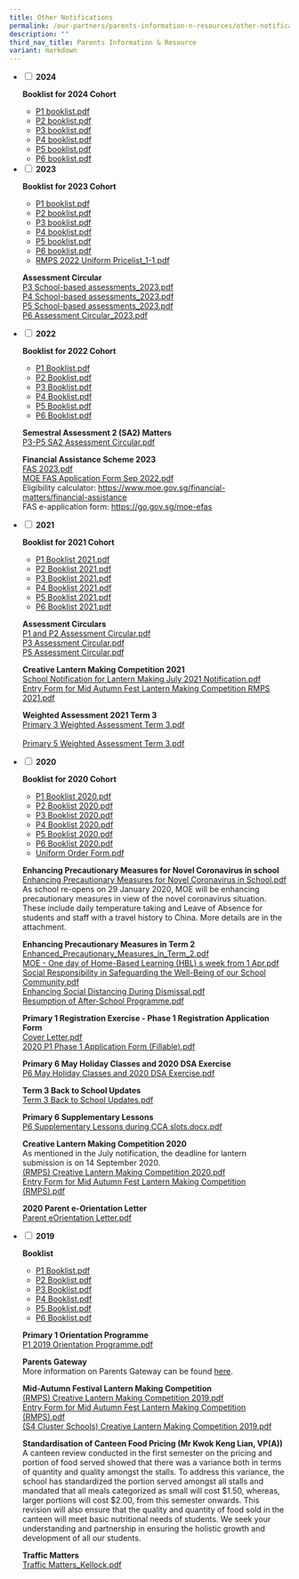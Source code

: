 ```yaml
---
title: Other Notifications
permalink: /our-partners/parents-information-n-resources/other-notifications/
description: ""
third_nav_title: Parents Information & Resource
variant: markdown
---
```

<ul class="jekyllcodex_accordion">
<li><input id="accordion1" type="checkbox"> <label for="accordion1"><strong>2024</strong></label>
<div>
<p><strong>Booklist for 2024 Cohort</strong></p>
<ul>
<li><a target="_blank" href="/files/Booklist/2024/p1%20booklist%202024.pdf">P1 booklist.pdf</a></li>
<li><a target="_blank" href="/files/Booklist/2024/p2%20booklist%202024.pdf">P2 booklist.pdf</a></li>
<li><a target="_blank" href="/files/Booklist/2024/p3%20booklist%202024.pdf">P3 booklist.pdf</a></li>
<li><a target="_blank" href="/files/Booklist/2024/p4%20booklist%202024.pdf">P4 booklist.pdf</a></li>
<li><a target="_blank" href="/files/Booklist/2024/p5%20booklist%202024.pdf">P5 booklist.pdf</a></li>
<li><a target="_blank" href="/files/Booklist/2024/p6%20booklist%202024.pdf">P6 booklist.pdf</a></li>
</ul>
</div>
</li>
<li><input id="accordion2" type="checkbox"> <label for="accordion2"><strong>2023</strong></label>
<div>
<p><strong>Booklist for 2023 Cohort</strong></p>
<ul>
<li><a href="/files/P1%20booklist.pdf">P1 booklist.pdf</a></li>
<li><a href="/files/P2%20booklist.pdf">P2 booklist.pdf</a></li>
<li><a href="/files/P3%20booklist.pdf">P3 booklist.pdf</a></li>
<li><a href="/files/P4%20booklist.pdf">P4 booklist.pdf</a></li>
<li><a href="/files/P5%20booklist.pdf">P5 booklist.pdf</a></li>
<li><a href="/files/P6%20booklist.pdf">P6 booklist.pdf</a></li>
<li><a href="/files/RMPS%202022%20Uniform%20Pricelist_1-1.pdf">RMPS 2022 Uniform Pricelist_1-1.pdf</a></li>
</ul>
<p><strong>Assessment Circular<br></strong><a href="/files/P3%20School-based%20assessments_2023.pdf">P3 School-based assessments_2023.pdf</a><br><a href="/files/P4%20School-based%20assessments_2023.pdf">P4 School-based assessments_2023.pdf</a><br><a href="/files/P5%20School-based%20assessments_2023.pdf">P5 School-based assessments_2023.pdf</a><br><a href="/files/P6%20Assessment%20Circular_2023.pdf">P6 Assessment Circular_2023.pdf</a></p>
</div>
</li>
<li><input id="accordion3" type="checkbox"> <label for="accordion3"><strong>2022</strong></label>
<div>
<p><strong>Booklist for 2022 Cohort</strong></p>
<ul>
<li><a href="/files/P1%20Booklist%20(1).pdf">P1 Booklist.pdf</a></li>
<li><a href="/files/P2%20Booklist%20(1).pdf">P2 Booklist.pdf</a></li>
<li><a href="/files/P3%20Booklist%20(1).pdf">P3 Booklist.pdf</a></li>
<li><a href="/files/P4%20Booklist%20(1).pdf">P4 Booklist.pdf</a></li>
<li><a href="/files/P5%20Booklist%20(1).pdf">P5 Booklist.pdf</a></li>
<li><a href="/files/P6%20Booklist%20(1).pdf">P6 Booklist.pdf</a></li>
</ul>
<p><strong>Semestral Assessment 2 (SA2) Matters<br></strong><a href="/files/P3-P5%20SA2%20Assessment%20Circular.pdf">P3-P5 SA2 Assessment Circular.pdf</a></p>
<p><strong>Financial Assistance Scheme 2023<br></strong><a href="/files/FAS%202023.pdf">FAS 2023.pdf</a><br><a href="/files/MOE%20FAS%20Application%20Form%20Sep%202022.pdf">MOE FAS Application Form Sep 2022.pdf</a><br>Eligibility calculator:&nbsp;<a href="https://www.moe.gov.sg/financial-matters/financial-assistance">https://www.moe.gov.sg/financial-matters/financial-assistance</a><br>FAS e-application form:&nbsp;<a href="https://go.gov.sg/moe-efas">https://go.gov.sg/moe-efas</a></p>
</div>
</li>
<li><input id="accordion4" type="checkbox"> <label for="accordion4"><strong>2021</strong></label>
<div>
<p><strong>Booklist for 2021 Cohort</strong></p>
<ul>
<li><a href="/files/P1%20Booklist%202021.pdf">P1 Booklist 2021.pdf</a></li>
<li><a href="/files/P2%20Booklist%202021.pdf">P2 Booklist 2021.pdf</a></li>
<li><a href="/files/P3%20Booklist%202021.pdf">P3 Booklist 2021.pdf</a></li>
<li><a href="/files/P4%20Booklist%202021.pdf">P4 Booklist 2021.pdf</a></li>
<li><a href="/files/P5%20Booklist%202021.pdf">P5 Booklist 2021.pdf</a></li>
<li><a href="/files/P6%20Booklist%202021.pdf">P6 Booklist 2021.pdf</a></li>
</ul>
<p><strong>Assessment Circulars<br></strong><a href="/files/P1%20and%20P2%20Assessment%20Circular.pdf">P1 and P2 Assessment Circular.pdf</a>&nbsp;<br><a href="/files/P3%20Assessment%20Circular.pdf">P3 Assessment Circular.pdf</a>&nbsp;<br><a href="/files/P5%20Assessment%20Circular.pdf">P5 Assessment Circular.pdf</a></p>
<p><strong>Creative Lantern Making Competition 2021<br></strong><a href="/files/School%20Notification%20for%20Lantern%20Making%20July%202021%20Notification.pdf">School Notification for Lantern Making July 2021 Notification.pdf</a><br><a href="/files/Entry%20Form%20for%20Mid%20Autumn%20Fest%20Lantern%20Making%20Competition%20RMPS%202021.pdf">Entry Form for Mid Autumn Fest Lantern Making Competition RMPS 2021.pdf</a></p>
<p><strong>Weighted Assessment 2021 Term 3<br></strong><a href="/files/Primary%203%20Weighted%20Assessment%20Term%203.pdf">Primary 3 Weighted Assessment Term 3.pdf</a><br><br><a href="/files/Primary%205%20Weighted%20Assessment%20Term%203.pdf">Primary 5 Weighted Assessment Term 3.pdf</a></p>
</div>
</li>
<li><input id="accordion5" type="checkbox"> <label for="accordion5"><strong>2020</strong></label>
<div>
<p><strong>Booklist for 2020 Cohort</strong></p>
<ul>
<li><a href="/files/P1%20Booklist%202020.pdf">P1 Booklist 2020.pdf</a></li>
<li><a href="/files/P2%20Booklist%202020.pdf">P2 Booklist 2020.pdf</a></li>
<li><a href="/files/P3%20Booklist%202020.pdf">P3 Booklist 2020.pdf</a></li>
<li><a href="/files/P4%20Booklist%202020.pdf">P4 Booklist 2020.pdf</a></li>
<li><a href="/files/P5%20Booklist%202020.pdf">P5 Booklist 2020.pdf</a></li>
<li><a href="/files/P6%20Booklist%202020.pdf">P6 Booklist 2020.pdf</a></li>
<li><a href="/files/Uniform%20Order%20Form.pdf">Uniform Order Form.pdf</a></li>
</ul>
<p><strong>Enhancing Precautionary Measures for Novel Coronavirus in school<br></strong><a href="/files/Enhancing%20Precautionary%20Measures%20for%20Novel%20Coronavirus%20in%20School.pdf">Enhancing Precautionary Measures for Novel Coronavirus in School.pdf</a><br>As school re-opens on 29 January 2020, MOE will be enhancing precautionary measures in view of the novel coronavirus situation. These include daily temperature taking and Leave of Absence for students and staff with a travel history to China. More details are in the attachment.</p>
<p><strong>Enhancing Precautionary Measures in Term 2<br></strong><a href="/files/Enhanced_Precautionary_Measures_in_Term_2.pdf">Enhanced_Precautionary_Measures_in_Term_2.pdf</a><br><a href="/files/MOE%20-%20One%20day%20of%20Home-Based%20Learning%20(HBL)%20s%20week%20from%201%20Apr.pdf">MOE - One day of Home-Based Learning (HBL) s week from 1 Apr.pdf</a><br><a href="/files/Social%20Responsibility%20in%20Safeguarding%20the%20Well-Being%20of%20our%20School%20Community.pdf">Social Responsibility in Safeguarding the Well-Being of our School Community.pdf</a><br><a href="/files/Enhancing%20Social%20Distancing%20During%20Dismissal.pdf">Enhancing Social Distancing During Dismissal.pdf</a><br><a href="/files/Resumption%20of%20After-School%20Programme.pdf">Resumption of After-School Programme.pdf</a></p>
<p><strong>Primary 1 Registration Exercise - Phase 1 Registration Application Form<br></strong><a href="/files/Cover%20Letter.pdf">Cover Letter.pdf</a><br><a href="/files/2020%20P1%20Phase%201%20Application%20Form%20(Fillable).pdf">2020 P1 Phase 1 Application Form (Fillable).pdf</a></p>
<p><strong>Primary 6 May Holiday Classes and 2020 DSA Exercise<br></strong><a href="/files/P6%20May%20Holiday%20Classes%20and%202020%20DSA%20Exercise.pdf">P6 May Holiday Classes and 2020 DSA Exercise.pdf</a></p>
<p><strong>Term 3 Back to School Updates<br></strong><a href="/files/Term%203%20Back%20to%20School%20Updates.pdf">Term 3 Back to School Updates.pdf</a></p>
<p><strong>Primary 6 Supplementary Lessons<br></strong><a href="/files/P6%20Supplementary%20Lessons%20during%20CCA%20slotsdocx.pdf">P6 Supplementary Lessons during CCA slots.docx.pdf</a></p>
<p><strong>Creative Lantern Making Competition 2020<br></strong>As mentioned in the July notification, the deadline for lantern submission is on 14 September 2020.<br><a href="/files/(RMPS)%20Creative%20Lantern%20Making%20Competition%202020.pdf">(RMPS) Creative Lantern Making Competition 2020.pdf</a><br><a href="/files/Entry%20Form%20for%20Mid%20Autumn%20Fest%20Lantern%20Making%20Competition%20(RMPS).pdf">Entry Form for Mid Autumn Fest Lantern Making Competition (RMPS).pdf</a></p>
<p><strong>2020 Parent e-Orientation Letter<br></strong><a href="/files/Parent%20eOrientation%20Letter.pdf">Parent eOrientation Letter.pdf</a></p>
</div>
</li>
<li><input id="accordion6" type="checkbox"> <label for="accordion6"><strong>2019</strong></label>
<div>
<p><strong>Booklist</strong></p>
<ul>
<li><a href="/files/P1%20Booklist%20(2).pdf">P1 Booklist.pdf</a>&nbsp;</li>
<li><a href="/files/P2%20Booklist%20(2).pdf">P2 Booklist.pdf</a>&nbsp;</li>
<li><a href="/files/P3%20Booklist%20(2).pdf">P3 Booklist.pdf</a>&nbsp;</li>
<li><a href="/files/P4%20Booklist%20(2).pdf">P4 Booklist.pdf</a></li>
<li><a href="/files/P5%20Booklist%20(2).pdf">P5 Booklist.pdf</a>&nbsp;</li>
<li><a href="/files/P6%20Booklist%20(2).pdf">P6 Booklist.pdf</a></li>
</ul>
<p><strong>Primary 1 Orientation Programme</strong><strong><br></strong><a href="/files/P1%202019%20Orientation%20Programme.pdf">P1 2019 Orientation Programme.pdf</a></p>

<p><strong>Parents Gateway<br></strong>More information on Parents Gateway can be found&nbsp;<a href="/our-partners/parents-information-n-resources/other-notifications/hidden-pages/parents-gateway" target="">here</a>.</p>
<p><strong>Mid-Autumn Festival Lantern Making Competition<br></strong><a href="/files/(RMPS)%20Creative%20Lantern%20Making%20Competition%202019.pdf">(RMPS) Creative Lantern Making Competition 2019.pdf</a><br><a href="/files/Entry%20Form%20for%20Mid%20Autumn%20Fest%20Lantern%20Making%20Competition%20(RMPS).pdf">Entry Form for Mid Autumn Fest Lantern Making Competition (RMPS).pdf</a><br><a href="/files/(S4%20Cluster%20Schools)%20Creative%20Lantern%20Making%20Competition%202019.pdf">(S4 Cluster Schools) Creative Lantern Making Competition 2019.pdf</a></p>
<p><strong>Standardisation of Canteen Food Pricing (Mr Kwok Keng Lian, VP(A))<br></strong>A canteen review conducted in the first semester on the pricing and portion of food served showed that there was a variance both in terms of quantity and quality amongst the stalls. To address this variance, the school has standardized the portion served amongst all stalls and mandated that all meals categorized as small will cost $1.50, whereas, larger portions will cost $2.00, from this semester onwards. This revision will also ensure that the quality and quantity of food sold in the canteen will meet basic nutritional needs of students. We seek your understanding and partnership in ensuring the holistic growth and development of all our students.</p>
<p><strong>Traffic Matters<br></strong><a href="/files/Traffic%20Matters_Kellock.pdf">Traffic Matters_Kellock.pdf</a></p>
</div>
</li>
</ul>